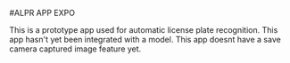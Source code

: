 #ALPR APP EXPO

This is a prototype app used for automatic license plate recognition.
This app hasn't yet been integrated with a model.
This app doesnt have a save camera captured image feature yet.
